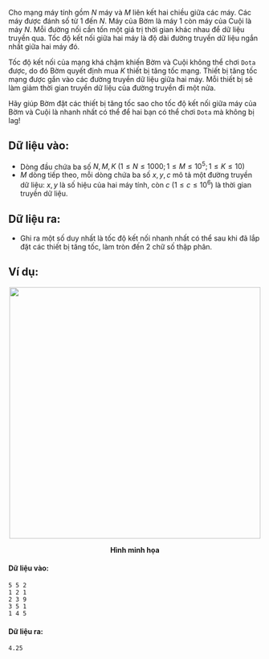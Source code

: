 Cho mạng máy tính gồm $N$ máy và $M$ liên kết hai chiều giữa các máy. Các máy được đánh số từ $1$ đến $N$. Máy của Bờm là máy $1$ còn máy của Cuội là máy $N$. Mỗi đường nối cần tốn một giá trị thời gian khác nhau để dữ liệu truyền qua. Tốc độ kết nối giữa hai máy là độ dài đường truyền dữ liệu ngắn nhất giữa hai máy đó.

Tốc độ kết nối của mạng khá chậm khiến Bờm và Cuội không thể chơi `Dota` được, do đó Bờm quyết định mua $K$ thiết bị tăng tốc mạng. Thiết bị tăng tốc mạng được gắn vào các đường truyền dữ liệu giữa hai máy. Mỗi thiết bị sẽ làm giảm thời gian truyền dữ liệu của đường truyền đi một nửa.

Hãy giúp Bờm đặt các thiết bị tăng tốc sao cho tốc độ kết nối giữa máy của Bờm và Cuội là nhanh nhất có thể để hai bạn có thể chơi `Dota` mà không bị lag!

## Dữ liệu vào:
- Dòng đầu chứa ba số $N, M, K\ (1 ≤ N ≤ 1000; 1 ≤ M ≤ 10^5; 1 ≤ K ≤ 10)$
- $M$ dòng tiếp theo, mỗi dòng chứa ba số $x, y, c$ mô tả một đường truyền dữ liệu: $x, y$ là số hiệu của hai máy tính, còn $c\ (1 ≤ c ≤ 10^6)$ là thời gian truyền dữ liệu.

## Dữ liệu ra:
- Ghi ra một số duy nhất là tốc độ kết nối nhanh nhất có thể sau khi đã lắp đặt các thiết bị tăng tốc, làm tròn đến $2$ chữ số thập phân.

## Ví dụ:
<center><img src="/images/problems/1118/netaccel.svg" width=500px></center>

**<center>Hình minh họa</center>**

#### Dữ liệu vào:
```
5 5 2
1 2 1
2 3 9
3 5 1
1 4 5
```

#### Dữ liệu ra:
```
4.25
```
